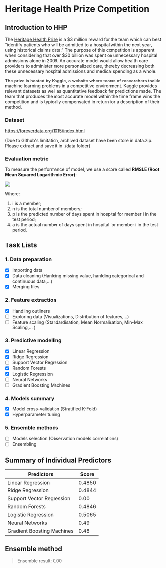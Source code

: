 # Heritage Health Prize Competition

## Introduction to HHP

The [Heritage Health Prize](https://www.kaggle.com/c/hhp) is a $3 million reward for the team which can best
“identify patients who will be admitted to a hospital within the next year, using
historical claims data.” The purpose of this competition is apparent when
considering that over $30 billion was spent on unnecessary hospital admissions
alone in 2006. An accurate model would allow health care providers to administer
more personalized care, thereby decreasing both these unnecessary hospital
admissions and medical spending as a whole.

The prize is hosted by Kaggle, a website where teams of researchers tackle
machine learning problems in a competitive environment. Kaggle provides relevant
datasets as well as quantitative feedback for predictions made. The team
that produces the most accurate model within the time frame wins the competition
and is typically compensated in return for a description of their method.

### Dataset
https://foreverdata.org/1015/index.html

(Due to Github's limitation, archived dataset have been store in data.zip. Please extract and save it in ./data folder)

### Evaluation metric

To measure the performance of model, we use a score called <b>RMSLE (Root Mean Squared Logarithmic Error)</b>:

<img src="https://github.com/truongkhanhduy95/Heritage-Health-Prize/blob/master/img/eval.PNG"/>

Where:

1. i is a member;
2. n is the total number of members;
3. p is the predicted number of days spent in hospital for member i in the test period;
4. a is the actual number of days spent in hospital for member i in the test period.

## Task Lists

### 1. Data preparation
- [x] Importing data
- [x] Data cleaning (Hanlding missing value, hanlding categorical and continuous data,...)
- [x] Merging files
### 2. Feature extraction
- [x] Handling outliners
- [ ] Exploring data (Visualizations, Distribution of features,...)
- [ ] Feature scaling (Standardisation, Mean Normalisation, Min-Max Scaling,... )
### 3. Predictive modelling
- [x] Linear Regression
- [x] Ridge Regression
- [ ] Support Vector Regression
- [x] Random Forests
- [x] Logistic Regression
- [ ] Neural Networks
- [ ] Gradient Boosting Machines
### 4. Models summary
- [x] Model cross-validation (Stratified K-Fold)
- [x] Hyperparameter tuning
### 5. Ensemble methods
- [ ] Models selection (Observation models correlations)
- [ ] Ensembling

## Summary of Individual Predictors

Predictors | Score
------------ | -------------
Linear Regression |  0.4850
Ridge Regression | 0.4844
Support Vector Regression | 0.00
Random Forests | 0.4846
Logistic Regression | 0.5065
Neural Networks | 0.49
Gradient Boosting Machines | 0.48

## Ensemble method
> Ensemble result: 0.00

